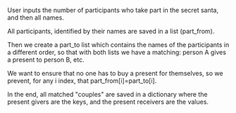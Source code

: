 <p>User inputs the number of participants who take part in the secret santa, and then all names.</p>
<p>All participants, identified by their names are saved in a list (part_from). </p>
<p>Then we create a part_to list which contains the names of the participants in a different order, so that with both lists we have a matching: person A gives a present to person B, etc.</p>
<p>We want to ensure that no one has to buy a present for themselves, so we prevent, for any i index, that part_from[i]=part_to[i]. </p>
<p>In the end, all matched "couples" are saved in a dictionary where the present givers are the keys, and the present receivers are the values. </p>
